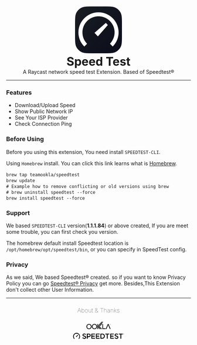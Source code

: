<p align="center">
   <img src="./assets/logo.png" width="128">
   <br>
   <span style="font-size: xx-large; font-weight: bolder">Speed Test</span>
   <br>
   <span>
    A Raycast network speed test Extension. Based of Speedtest®
   </span>
</p>
<hr>

### Features

- Download/Upload Speed
- Show Public Network IP
- See Your ISP Provider
- Check Connection Ping

### Before Using
Before you using this extension, You need install `SPEEDTEST-CLI`.

Using `Homebrew` install. You can click this link learns what is [Homebrew](https://brew.sh/).
```shell
brew tap teamookla/speedtest
brew update
# Example how to remove conflicting or old versions using brew
# brew uninstall speedtest --force
brew install speedtest --force
```

### Support
We based `SPEEDTEST-CLI` version(**1.1.1.84**) or above created, If you are meet some trouble, you can first check
you version.

The homebrew default install Speedtest location is `/opt/homebrew/opt/speedtest/bin`, or you can specify in SpeedTest config.

### Privacy
As we said, We based Speedtest® created. so if you want to know Privacy Policy you can go [Speedtest® Privacy](https://www.speedtest.net/about/privacy)
get more. Besides,This Extension don't collect other User Information.

<hr>
<h3 align="center" style="font-weight: lighter">
    About & Thanks 
</h3>
<p align="center">
    <a href="https://www.ookla.com/">
        <img align="center"  src="./assets/Ookla-black.png" height="30">
    </a>
    <br/>
    <a href="https://speedtest.net">
        <img src="./assets/speedtest-banner.png" width="140" style="margin-top: 5px">
    </a>
</p>

